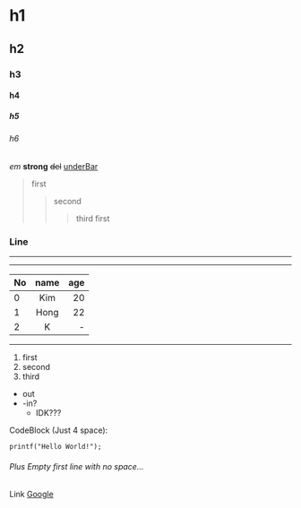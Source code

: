 <h1>h1</h1>
<h2>h2</h2>
<h3>h3</h3>
<h4>h4</h4>
<h5>h5</h5>
<h6>h6</h6>

<em>em</em>
<strong>strong</strong>
<del>del</del>
<u>underBar</u>

> first
> > second
> > > third
> first


<h3>Line</h3>
<hr/>

---

|No |name |age  |
|---|:---:|----:|
|0  |Kim  |20   |
|1  |Hong |22   |
|2  |K    |-    |

___

1. first
2. second
3. third

* out
* -in?
  * IDK???

CodeBlock (Just 4 space):

    printf("Hello World!");
    
<h6>Plus Empty first line with no space...</h6>

Link [Google][googlelink]

[googlelink]: https://google.com "google link!!"

